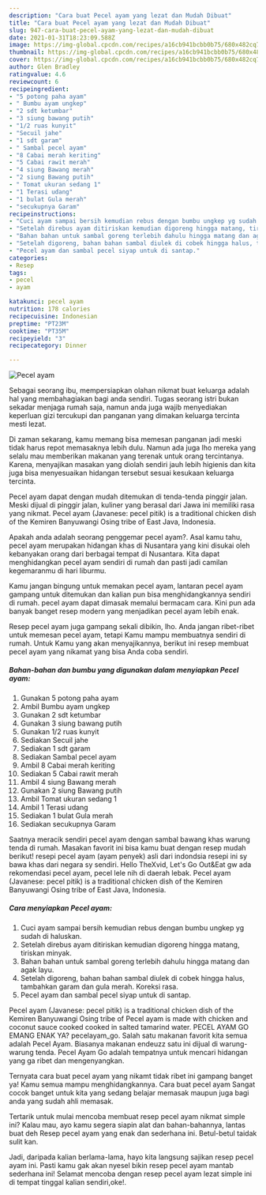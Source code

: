 ```yaml
---
description: "Cara buat Pecel ayam yang lezat dan Mudah Dibuat"
title: "Cara buat Pecel ayam yang lezat dan Mudah Dibuat"
slug: 947-cara-buat-pecel-ayam-yang-lezat-dan-mudah-dibuat
date: 2021-01-31T18:23:09.588Z
image: https://img-global.cpcdn.com/recipes/a16cb941bcbb0b75/680x482cq70/pecel-ayam-foto-resep-utama.jpg
thumbnail: https://img-global.cpcdn.com/recipes/a16cb941bcbb0b75/680x482cq70/pecel-ayam-foto-resep-utama.jpg
cover: https://img-global.cpcdn.com/recipes/a16cb941bcbb0b75/680x482cq70/pecel-ayam-foto-resep-utama.jpg
author: Glen Bradley
ratingvalue: 4.6
reviewcount: 6
recipeingredient:
- "5 potong paha ayam"
- " Bumbu ayam ungkep"
- "2 sdt ketumbar"
- "3 siung bawang putih"
- "1/2 ruas kunyit"
- "Secuil jahe"
- "1 sdt garam"
- " Sambal pecel ayam"
- "8 Cabai merah keriting"
- "5 Cabai rawit merah"
- "4 siung Bawang merah"
- "2 siung Bawang putih"
- " Tomat ukuran sedang 1"
- "1 Terasi udang"
- "1 bulat Gula merah"
- "secukupnya Garam"
recipeinstructions:
- "Cuci ayam sampai bersih kemudian rebus dengan bumbu ungkep yg sudah di haluskan."
- "Setelah direbus ayam ditiriskan kemudian digoreng hingga matang, tiriskan minyak."
- "Bahan bahan untuk sambal goreng terlebih dahulu hingga matang dan agak layu."
- "Setelah digoreng, bahan bahan sambal diulek di cobek hingga halus, tambahkan garam dan gula merah. Koreksi rasa."
- "Pecel ayam dan sambal pecel siyap untuk di santap."
categories:
- Resep
tags:
- pecel
- ayam

katakunci: pecel ayam 
nutrition: 178 calories
recipecuisine: Indonesian
preptime: "PT23M"
cooktime: "PT35M"
recipeyield: "3"
recipecategory: Dinner

---
```



![Pecel ayam](https://img-global.cpcdn.com/recipes/a16cb941bcbb0b75/680x482cq70/pecel-ayam-foto-resep-utama.jpg)

Sebagai seorang ibu, mempersiapkan olahan nikmat buat keluarga adalah hal yang membahagiakan bagi anda sendiri. Tugas seorang istri bukan sekadar menjaga rumah saja, namun anda juga wajib menyediakan keperluan gizi tercukupi dan panganan yang dimakan keluarga tercinta mesti lezat.

Di zaman  sekarang, kamu memang bisa memesan panganan jadi meski tidak harus repot memasaknya lebih dulu. Namun ada juga lho mereka yang selalu mau memberikan makanan yang terenak untuk orang tercintanya. Karena, menyajikan masakan yang diolah sendiri jauh lebih higienis dan kita juga bisa menyesuaikan hidangan tersebut sesuai kesukaan keluarga tercinta. 

Pecel ayam dapat dengan mudah ditemukan di tenda-tenda pinggir jalan. Meski dijual di pinggir jalan, kuliner yang berasal dari Jawa ini memiliki rasa yang nikmat. Pecel ayam (Javanese: pecel pitik) is a traditional chicken dish of the Kemiren Banyuwangi Osing tribe of East Java, Indonesia.

Apakah anda adalah seorang penggemar pecel ayam?. Asal kamu tahu, pecel ayam merupakan hidangan khas di Nusantara yang kini disukai oleh kebanyakan orang dari berbagai tempat di Nusantara. Kita dapat menghidangkan pecel ayam sendiri di rumah dan pasti jadi camilan kegemaranmu di hari liburmu.

Kamu jangan bingung untuk memakan pecel ayam, lantaran pecel ayam gampang untuk ditemukan dan kalian pun bisa menghidangkannya sendiri di rumah. pecel ayam dapat dimasak memalui bermacam cara. Kini pun ada banyak banget resep modern yang menjadikan pecel ayam lebih enak.

Resep pecel ayam juga gampang sekali dibikin, lho. Anda jangan ribet-ribet untuk memesan pecel ayam, tetapi Kamu mampu membuatnya sendiri di rumah. Untuk Kamu yang akan menyajikannya, berikut ini resep membuat pecel ayam yang nikamat yang bisa Anda coba sendiri.

<!--inarticleads1-->

##### Bahan-bahan dan bumbu yang digunakan dalam menyiapkan Pecel ayam:

1. Gunakan 5 potong paha ayam
1. Ambil  Bumbu ayam ungkep
1. Gunakan 2 sdt ketumbar
1. Gunakan 3 siung bawang putih
1. Gunakan 1/2 ruas kunyit
1. Sediakan Secuil jahe
1. Sediakan 1 sdt garam
1. Sediakan  Sambal pecel ayam
1. Ambil 8 Cabai merah keriting
1. Sediakan 5 Cabai rawit merah
1. Ambil 4 siung Bawang merah
1. Gunakan 2 siung Bawang putih
1. Ambil  Tomat ukuran sedang 1
1. Ambil 1 Terasi udang
1. Sediakan 1 bulat Gula merah
1. Sediakan secukupnya Garam


Saatnya meracik sendiri pecel ayam dengan sambal bawang khas warung tenda di rumah. Masakan favorit ini bisa kamu buat dengan resep mudah berikut! resepi pecel ayam (ayam penyek) asli dari indondsia resepi ini sy bawa khas dari negara sy sendiri. Hello TheXvid, Let&#39;s Go Out&amp;Eat gw ada rekomendasi pecel ayam, pecel lele nih di daerah lebak. Pecel ayam (Javanese: pecel pitik) is a traditional chicken dish of the Kemiren Banyuwangi Osing tribe of East Java, Indonesia. 

<!--inarticleads2-->

##### Cara menyiapkan Pecel ayam:

1. Cuci ayam sampai bersih kemudian rebus dengan bumbu ungkep yg sudah di haluskan.
1. Setelah direbus ayam ditiriskan kemudian digoreng hingga matang, tiriskan minyak.
1. Bahan bahan untuk sambal goreng terlebih dahulu hingga matang dan agak layu.
1. Setelah digoreng, bahan bahan sambal diulek di cobek hingga halus, tambahkan garam dan gula merah. Koreksi rasa.
1. Pecel ayam dan sambal pecel siyap untuk di santap.


Pecel ayam (Javanese: pecel pitik) is a traditional chicken dish of the Kemiren Banyuwangi Osing tribe of Pecel ayam is made with chicken and coconut sauce cooked cooked in salted tamarind water. PECEL AYAM GO EMANG ENAK YA? pecelayam_go. Salah satu makanan favorit kita semua adalah Pecel Ayam. Biasanya makanan endeuzz satu ini dijual di warung-warung tenda. Pecel Ayam Go adalah tempatnya untuk mencari hidangan yang ga ribet dan mengenyangkan. 

Ternyata cara buat pecel ayam yang nikamt tidak ribet ini gampang banget ya! Kamu semua mampu menghidangkannya. Cara buat pecel ayam Sangat cocok banget untuk kita yang sedang belajar memasak maupun juga bagi anda yang sudah ahli memasak.

Tertarik untuk mulai mencoba membuat resep pecel ayam nikmat simple ini? Kalau mau, ayo kamu segera siapin alat dan bahan-bahannya, lantas buat deh Resep pecel ayam yang enak dan sederhana ini. Betul-betul taidak sulit kan. 

Jadi, daripada kalian berlama-lama, hayo kita langsung sajikan resep pecel ayam ini. Pasti kamu gak akan nyesel bikin resep pecel ayam mantab sederhana ini! Selamat mencoba dengan resep pecel ayam lezat simple ini di tempat tinggal kalian sendiri,oke!.

